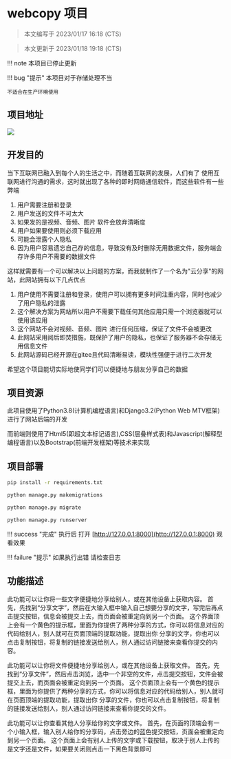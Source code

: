 # webcopy 项目

> 本文编写于 2023/01/17 16:18 (CTS)

> 本文更新于 2023/01/18 19:18 (CTS)

!!! note
    本项目已停止更新

!!! bug "提示"
    本项目对于存储处理不当

    不适合在生产环境使用

## 项目地址
[![](https://img.shields.io/badge/Github-liuzihaohao%2Fwebcopy-red?style=flat-square)](https://github.com/liuzihaohao/webcopy/)

## 开发目的
当下互联网已融入到每个人的生活之中，而随着互联网的发展，人们有了 使用互联网进行沟通的需求，这时就出现了各种的即时网络通信软件，而这些软件有一些弊端
1. 用户需要注册和登录
2. 用户发送的文件不可太大
3. 如果发的是视频、音频、图片 软件会放弃清晰度
4. 用户如果要使用则必须下载应用
5. 可能会泄露个人隐私
6. 因为用户容易遗忘自己存的信息，导致没有及时删除无用数据文件，服务端会存许多用户不需要的数据文件

这样就需要有一个可以解决以上问题的方案，而我就制作了一个名为"云分享"的网站，此网站拥有以下几点优点

1. 用户使用不需要注册和登录，使用户可以拥有更多时间注重内容，同时也减少了用户隐私的泄露
2. 这个解决方案为网站所以用户不需要下载任何其他应用只需一个浏览器就可以使用该应用
3. 这个网站不会对视频、音频、图片 进行任何压缩，保证了文件不会被更改
4. 此网站采用阅后即焚措施，既保护了用户的隐私，也保证了服务器不会存储无用信息文件
5. 此网站源码已经开源在gitee且代码清晰易读，模块性强便于进行二次开发

希望这个项目能切实际地使同学们可以便捷地与朋友分享自己的数据
## 项目资源
此项目使用了Python3.8(计算机编程语言)和Django3.2(Python Web MTV框架)进行了网站后端的开发

而前端则使用了Html5(即超文本标记语言),CSS(层叠样式表)和Javascript(解释型编程语言)以及Bootstrap(前端开发框架)等技术来实现
## 项目部署
```bash
pip install -r requirements.txt
```
```bash
python manage.py makemigrations
```
```bash
python manage.py migrate
```
```bash
python manage.py runserver
```

!!! success "完成"
    执行后 打开 [http://127.0.0.1:8000](http://127.0.0.1:8000) 观看效果

!!! failure "提示"
    如果执行出错 请检查日志

## 功能描述
此功能可以让你将一些文字便捷地分享给别人，或在其他设备上获取内容。
首先，先找到“分享文字”，然后在大输入框中输入自己想要分享的文字，写完后再点击提交按钮，信息会被提交上去，而页面会被重定向到另一个页面。
这个界面顶上会有一个黄色的提示框，里面为你提供了两种分享的方式，你可以将信息对应的代码给别人，别人就可在页面顶端的提取功能，提取出你
分享的文字，你也可以点击复制按钮，将复制的链接发送给别人，别人通过访问链接来查看你提交的内容。

此功能可以让你将文件便捷地分享给别人，或在其他设备上获取文件。
首先，先找到“分享文件”，然后点击浏览，选中一个非空的文件，点击提交按钮，文件会被提交上去，而页面会被重定向到另一个页面。
这个页面顶上会有一个黄色的提示框，里面为你提供了两种分享的方式，你可以将信息对应的代码给别人，别人就可在页面顶端的提取功能，提取出你
分享的文件，你也可以点击复制按钮，将复制的链接发送给别人，别人通过访问链接来查看你提交的文件。

此功能可以让你查看其他人分享给你的文字或文件。
首先，在页面的顶端会有一个小输入框，输入别人给你的分享码，点击旁边的蓝色提交按钮，页面会被重定向到另一个页面。
这个页面上会有别人上传的文字或下载按钮，取决于别人上传的是文字还是文件，如果要关闭则点击一下黑色背景即可

<script src="https://giscus.app/client.js"
    data-repo="liuzihaohao/liuzihaohao.github.io"
    data-repo-id="R_kgDOI3HDkw"
    data-category="Announcements"
    data-category-id="DIC_kwDOI3HDk84CT4T2"
    data-mapping="pathname"
    data-strict="1"
    data-reactions-enabled="1"
    data-emit-metadata="0"
    data-input-position="top"
    data-theme="preferred_color_scheme"
    data-lang="zh-CN"
    data-loading="lazy"
    crossorigin="anonymous"
    async>
</script>

<script src="https://giscus.app/client.js"
    data-repo="liuzihaohao/liuzihaohao.github.io"
    data-repo-id="R_kgDOI3HDkw"
    data-category="Announcements"
    data-category-id="DIC_kwDOI3HDk84CT4T2"
    data-mapping="pathname"
    data-strict="1"
    data-reactions-enabled="1"
    data-emit-metadata="0"
    data-input-position="top"
    data-theme="preferred_color_scheme"
    data-lang="zh-CN"
    data-loading="lazy"
    crossorigin="anonymous"
    async>
</script>
